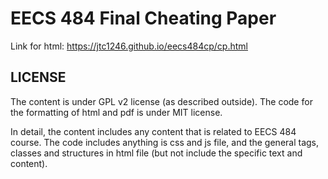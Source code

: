 # EECS 484 Final Cheating Paper

Link for html: https://jtc1246.github.io/eecs484cp/cp.html

## LICENSE

The content is under GPL v2 license (as described outside). The code for the formatting of html and pdf is under MIT license.

In detail, the content includes any content that is related to EECS 484 course. The code includes anything is css and js file, and the general tags, classes and structures in html file (but not include the specific text and content).
